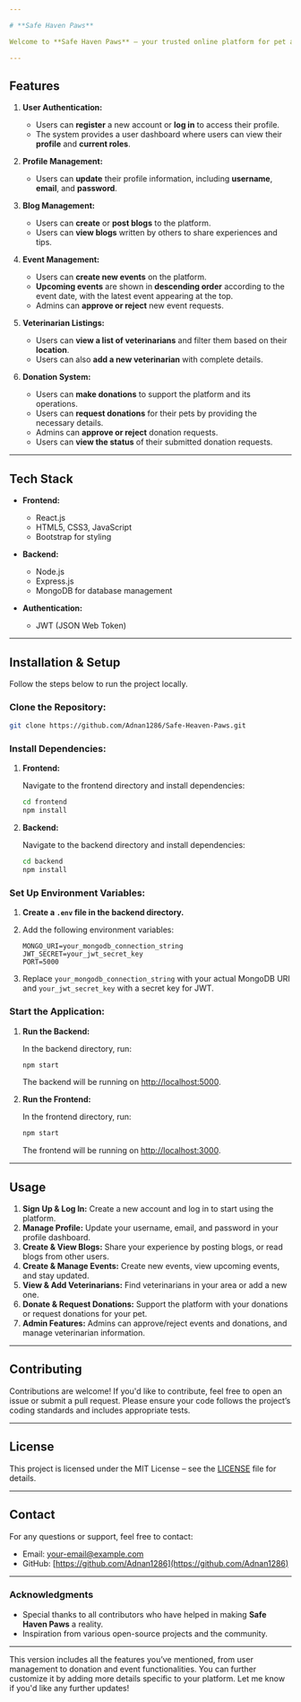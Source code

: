 ```yaml
---

# **Safe Haven Paws**

Welcome to **Safe Haven Paws** – your trusted online platform for pet adoption, blog sharing, event management, veterinarian listings, and more. Our goal is to connect pet lovers, veterinarians, and the broader community to help animals in need.

---
```


## **Features**

1. **User Authentication:**
   - Users can **register** a new account or **log in** to access their profile.
   - The system provides a user dashboard where users can view their **profile** and **current roles**.

2. **Profile Management:**
   - Users can **update** their profile information, including **username**, **email**, and **password**.

3. **Blog Management:**
   - Users can **create** or **post blogs** to the platform.
   - Users can **view blogs** written by others to share experiences and tips.

4. **Event Management:**
   - Users can **create new events** on the platform.
   - **Upcoming events** are shown in **descending order** according to the event date, with the latest event appearing at the top.
   - Admins can **approve or reject** new event requests.

5. **Veterinarian Listings:**
   - Users can **view a list of veterinarians** and filter them based on their **location**.
   - Users can also **add a new veterinarian** with complete details.

6. **Donation System:**
   - Users can **make donations** to support the platform and its operations.
   - Users can **request donations** for their pets by providing the necessary details.
   - Admins can **approve or reject** donation requests.
   - Users can **view the status** of their submitted donation requests.

---

## **Tech Stack**

- **Frontend:**
  - React.js
  - HTML5, CSS3, JavaScript
  - Bootstrap for styling

- **Backend:**
  - Node.js
  - Express.js
  - MongoDB for database management

- **Authentication:**
  - JWT (JSON Web Token)

---

## **Installation & Setup**

Follow the steps below to run the project locally.

### **Clone the Repository:**

```bash
git clone https://github.com/Adnan1286/Safe-Heaven-Paws.git
```

### **Install Dependencies:**

1. **Frontend:**

   Navigate to the frontend directory and install dependencies:

   ```bash
   cd frontend
   npm install
   ```

2. **Backend:**

   Navigate to the backend directory and install dependencies:

   ```bash
   cd backend
   npm install
   ```

### **Set Up Environment Variables:**

1. **Create a `.env` file in the backend directory.**
2. Add the following environment variables:

   ```
   MONGO_URI=your_mongodb_connection_string
   JWT_SECRET=your_jwt_secret_key
   PORT=5000
   ```

3. Replace `your_mongodb_connection_string` with your actual MongoDB URI and `your_jwt_secret_key` with a secret key for JWT.

### **Start the Application:**

1. **Run the Backend:**

   In the backend directory, run:

   ```bash
   npm start
   ```

   The backend will be running on [http://localhost:5000](http://localhost:5000).

2. **Run the Frontend:**

   In the frontend directory, run:

   ```bash
   npm start
   ```

   The frontend will be running on [http://localhost:3000](http://localhost:3000).

---

## **Usage**

1. **Sign Up & Log In:** Create a new account and log in to start using the platform.
2. **Manage Profile:** Update your username, email, and password in your profile dashboard.
3. **Create & View Blogs:** Share your experience by posting blogs, or read blogs from other users.
4. **Create & Manage Events:** Create new events, view upcoming events, and stay updated.
5. **View & Add Veterinarians:** Find veterinarians in your area or add a new one.
6. **Donate & Request Donations:** Support the platform with your donations or request donations for your pet.
7. **Admin Features:** Admins can approve/reject events and donations, and manage veterinarian information.

---

## **Contributing**

Contributions are welcome! If you'd like to contribute, feel free to open an issue or submit a pull request. Please ensure your code follows the project’s coding standards and includes appropriate tests.

---

## **License**

This project is licensed under the MIT License – see the [LICENSE](LICENSE) file for details.

---

## **Contact**

For any questions or support, feel free to contact:

- Email: [your-email@example.com](mailto:your-email@example.com)
- GitHub: [https://github.com/Adnan1286](https://github.com/Adnan1286)

---

### **Acknowledgments**

- Special thanks to all contributors who have helped in making **Safe Haven Paws** a reality.
- Inspiration from various open-source projects and the community.

---

This version includes all the features you’ve mentioned, from user management to donation and event functionalities. You can further customize it by adding more details specific to your platform. Let me know if you'd like any further updates!
